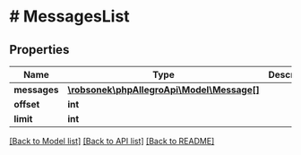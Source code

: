 # # MessagesList

## Properties

Name | Type | Description | Notes
------------ | ------------- | ------------- | -------------
**messages** | [**\robsonek\phpAllegroApi\Model\Message[]**](Message.md) |  |
**offset** | **int** |  |
**limit** | **int** |  |

[[Back to Model list]](../../README.md#models) [[Back to API list]](../../README.md#endpoints) [[Back to README]](../../README.md)
